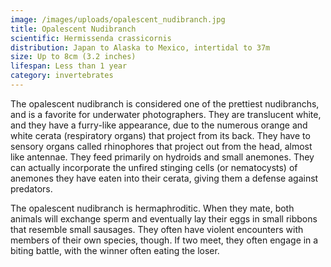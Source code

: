 ```yaml
---
image: /images/uploads/opalescent_nudibranch.jpg
title: Opalescent Nudibranch
scientific: Hermissenda crassicornis
distribution: Japan to Alaska to Mexico, intertidal to 37m
size: Up to 8cm (3.2 inches)
lifespan: Less than 1 year
category: invertebrates
---
```


The opalescent nudibranch is considered one of the prettiest nudibranchs, and is a favorite for underwater photographers. They are translucent white, and they have a furry-like appearance, due to the numerous orange and white cerata (respiratory organs) that project from its back. They have to sensory organs called rhinophores that project out from the head, almost like antennae. They feed primarily on hydroids and small anemones. They can actually incorporate the unfired stinging cells (or nematocysts) of anemones they have eaten into their cerata, giving them a defense against predators.

The opalescent nudibranch is hermaphroditic. When they mate, both animals will exchange sperm and eventually lay their eggs in small ribbons that resemble small sausages. They often have violent encounters with members of their own species, though. If two meet, they often engage in a biting battle, with the winner often eating the loser.
